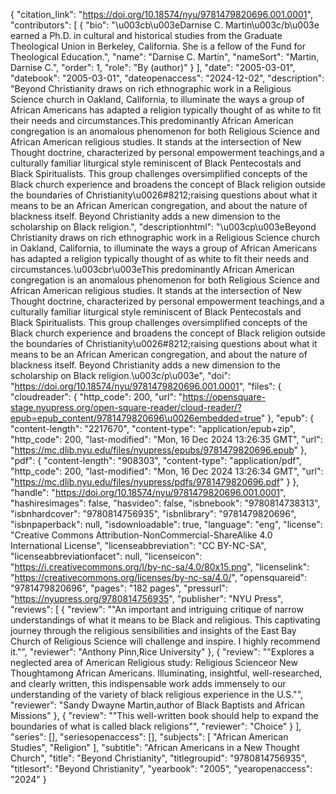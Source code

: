 {
   "citation_link": "https://doi.org/10.18574/nyu/9781479820696.001.0001",
   "contributors": [
     {
       "bio": "\u003cb\u003eDarnise C. Martin\u003c/b\u003e earned a Ph.D. in cultural and historical studies from the Graduate Theological Union in Berkeley, California. She is a fellow of the Fund for Theological Education.",
       "name": "Darnise C. Martin",
       "nameSort": "Martin, Darnise C.",
       "order": 1,
       "role": "By (author)"
     }
   ],
   "date": "2005-03-01",
   "datebook": "2005-03-01",
   "dateopenaccess": "2024-12-02",
   "description": "Beyond Christianity draws on rich ethnographic work in a Religious Science church in Oakland, California, to illuminate the ways a group of African Americans has adapted a religion typically thought of as white to fit their needs and circumstances.This predominantly African American congregation is an anomalous phenomenon for both Religious Science and African American religious studies. It stands at the  intersection of New Thought doctrine, characterized by personal empowerment teachings,and a culturally familiar liturgical style reminiscent of Black Pentecostals and Black Spiritualists. This group challenges oversimplified concepts of the Black church experience and broadens the concept of Black religion outside the boundaries of Christianity\u0026#8212;raising questions about what it means to be an African American congregation, and about the nature of blackness itself. Beyond Christianity adds a new dimension to the scholarship on Black religion.",
   "descriptionhtml": "\u003cp\u003eBeyond Christianity draws on rich ethnographic work in a Religious Science church in Oakland, California, to illuminate the ways a group of African Americans has adapted a religion typically thought of as white to fit their needs and circumstances.\u003cbr\u003eThis predominantly African American congregation is an anomalous phenomenon for both Religious Science and African American religious studies. It stands at the  intersection of New Thought doctrine, characterized by personal empowerment teachings,and a culturally familiar liturgical style reminiscent of Black Pentecostals and Black Spiritualists. This group challenges oversimplified concepts of the Black church experience and broadens the concept of Black religion outside the boundaries of Christianity\u0026#8212;raising questions about what it means to be an African American congregation, and about the nature of blackness itself. Beyond Christianity adds a new dimension to the scholarship on Black religion.\u003c/p\u003e",
   "doi": "https://doi.org/10.18574/nyu/9781479820696.001.0001",
   "files": {
     "cloudreader": {
       "http_code": 200,
       "url": "https://opensquare-stage.nyupress.org/open-square-reader/cloud-reader/?epub=epub_content/9781479820696\u0026embedded=true"
     },
     "epub": {
       "content-length": "2217670",
       "content-type": "application/epub+zip",
       "http_code": 200,
       "last-modified": "Mon, 16 Dec 2024 13:26:35 GMT",
       "url": "https://mc.dlib.nyu.edu/files/nyupress/epubs/9781479820696.epub"
     },
     "pdf": {
       "content-length": "908303",
       "content-type": "application/pdf",
       "http_code": 200,
       "last-modified": "Mon, 16 Dec 2024 13:26:34 GMT",
       "url": "https://mc.dlib.nyu.edu/files/nyupress/pdfs/9781479820696.pdf"
     }
   },
   "handle": "https://doi.org/10.18574/nyu/9781479820696.001.0001",
   "hashiresimages": false,
   "hasvideo": false,
   "isbnebook": "9780814738313",
   "isbnhardcover": "9780814756935",
   "isbnlibrary": "9781479820696",
   "isbnpaperback": null,
   "isdownloadable": true,
   "language": "eng",
   "license": "Creative Commons Attribution-NonCommercial-ShareAlike 4.0 International License",
   "licenseabbreviation": "CC BY-NC-SA",
   "licenseabbreviationfacet": null,
   "licenseicon": "https://i.creativecommons.org/l/by-nc-sa/4.0/80x15.png",
   "licenselink": "https://creativecommons.org/licenses/by-nc-sa/4.0/",
   "opensquareid": "9781479820696",
   "pages": "182 pages",
   "pressurl": "https://nyupress.org/9780814756935",
   "publisher": "NYU Press",
   "reviews": [
     {
       "review": "\"An important and intriguing critique of narrow understandings of what it means to be Black and religious. This captivating journey through the religious sensibilities and insights of the East Bay Church of Religious Science will challenge and inspire. I highly recommend it.\"",
       "reviewer": "Anthony Pinn,Rice University"
     },
     {
       "review": "\"Explores a neglected area of American Religious study: Religious Scienceor New Thoughtamong African Americans. Illuminating, insightful, well-researched, and clearly written, this indispensable work adds immensely to our understanding of the variety of black religious experience in the U.S.\"",
       "reviewer": "Sandy Dwayne Martin,author of Black Baptists and African Missions"
     },
     {
       "review": "\"This well-written book should help to expand the boundaries of what is called black religions\"",
       "reviewer": "Choice"
     }
   ],
   "series": [],
   "seriesopenaccess": [],
   "subjects": [
     "African American Studies",
     "Religion"
   ],
   "subtitle": "African Americans in a New Thought Church",
   "title": "Beyond Christianity",
   "titlegroupid": "9780814756935",
   "titlesort": "Beyond Christianity",
   "yearbook": "2005",
   "yearopenaccess": "2024"
 }
